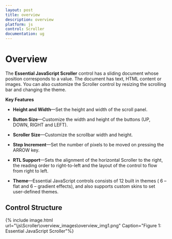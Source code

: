 ```yaml
---
layout: post
title: overview
description: overview
platform: js
control: Scroller
documentation: ug
---
```


# Overview

The **Essential JavaScript Scroller** control has a sliding document whose position corresponds to a value. The document has text, HTML content or images. You can also customize the Scroller control by resizing the scrolling bar and changing the theme.

**Key Features**

* **Height and Width**—Set the height and width of the scroll panel.

* **Button Size**—Customize the width and height of the buttons (UP, DOWN, RIGHT and LEFT).

* **Scroller Size**—Customize the scrollbar width and height.

* **Step Increment**—Set the number of pixels to be moved on pressing the ARROW key.

* **RTL Support**—Sets the alignment of the horizontal Scroller to the right, the reading order to right-to-left and the layout of the control to flow from right to left.

* **Theme**—Essential JavaScript controls consists of 12 built in themes ( 6 – flat and 6 – gradient effects), and also supports custom skins to set user-defined themes.

## Control Structure

{% include image.html url="\js\Scroller\overview_images\overview_img1.png" Caption="Figure 1: Essential JavaScript Scroller"%}

